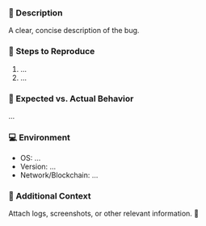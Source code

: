 ### 🐞 Description
A clear, concise description of the bug.

### 🔄 Steps to Reproduce
1. …
2. …

### 🎯 Expected vs. Actual Behavior
…

### 💻 Environment
- OS: …
- Version: …
- Network/Blockchain: …

### 📝 Additional Context
Attach logs, screenshots, or other relevant information. 📸
